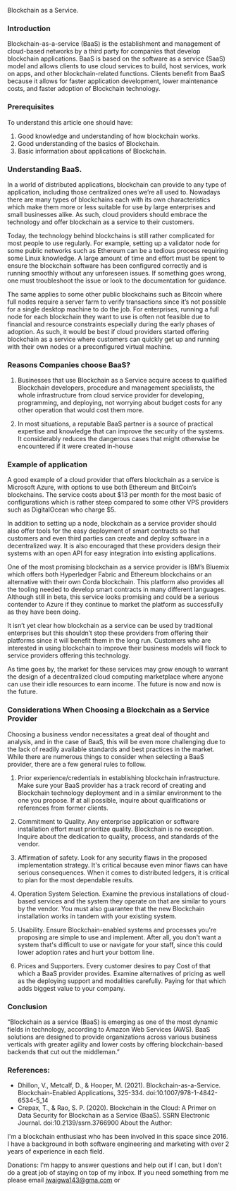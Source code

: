 
Blockchain as a Service.
### Introduction

Blockchain-as-a-service (BaaS) is the establishment and management of cloud-based networks by a third party for companies that develop blockchain applications. BaaS is based on the software as a service (SaaS) model and allows clients to use cloud services to build, host services, work on apps, and other blockchain-related functions. Clients benefit from BaaS because it allows for faster application development, lower maintenance costs, and faster adoption of Blockchain technology.
### Prerequisites
To understand this article one should have:
1. Good knowledge and understanding of how blockchain works.
2. Good understanding of the basics of Blockchain.
3. Basic information about applications of Blockchain.

### Understanding  BaaS.
In a world of distributed applications, blockchain can provide to any type of application, including those centralized ones we’re all used to. Nowadays there are many types of blockchains each with its own characteristics which make them more or less suitable for use by large enterprises and small businesses alike. As such, cloud providers should embrace the technology and offer blockchain as a service to their customers.

Today, the technology behind blockchains is still rather complicated for most people to use regularly. For example, setting up a validator node for some public networks such as Ethereum can be a tedious process requiring some Linux knowledge. A large amount of time and effort must be spent to ensure the blockchain software has been configured correctly and is running smoothly without any unforeseen issues. If something goes wrong, one must troubleshoot the issue or look to the documentation for guidance.

The same applies to some other public blockchains such as Bitcoin where full nodes require a server farm to verify transactions since it’s not possible for a single desktop machine to do the job. For enterprises, running a full node for each blockchain they want to use is often not feasible due to financial and resource constraints especially during the early phases of adoption. As such, it would be best if cloud providers started offering blockchain as a service where customers can quickly get up and running with their own nodes or a preconfigured virtual machine.
### Reasons Companies choose BaaS?
  1. Businesses that use Blockchain as a Service acquire access to qualified Blockchain developers, procedure and management specialists, the whole infrastructure from cloud service provider for developing, programming, and deploying, not worrying about budget costs for any other operation that would cost them more.
		
  2. In most situations, a reputable BaaS partner is a source of practical expertise and knowledge that can improve the security of the systems. It considerably reduces the dangerous cases that might otherwise be encountered if it were created in-house

### Example of application
A good example of a cloud provider that offers blockchain as a service is Microsoft Azure, with options to use both Ethereum and BitCoin’s blockchains. The service costs about $13 per month for the most basic of configurations which is rather steep compared to some other VPS providers such as DigitalOcean who charge $5.

In addition to setting up a node, blockchain as a service provider should also offer tools for the easy deployment of smart contracts so that customers and even third parties can create and deploy software in a decentralized way. It is also encouraged that these providers design their systems with an open API for easy integration into existing applications.

One of the most promising blockchain as a service provider is IBM’s Bluemix which offers both Hyperledger Fabric and Ethereum blockchains or an alternative with their own Corda blockchain. This platform also provides all the tooling needed to develop smart contracts in many different languages. Although still in beta, this service looks promising and could be a serious contender to Azure if they continue to market the platform as successfully as they have been doing.

It isn’t yet clear how blockchain as a service can be used by traditional enterprises but this shouldn’t stop these providers from offering their platforms since it will benefit them in the long run. Customers who are interested in using blockchain to improve their business models will flock to service providers offering this technology.

As time goes by, the market for these services may grow enough to warrant the design of a decentralized cloud computing marketplace where anyone can use their idle resources to earn income. The future is now and now is the future.

### Considerations When Choosing a Blockchain as a Service Provider 
Choosing a business vendor necessitates a great deal of thought and analysis, and in the case of BaaS, this will be even more challenging due to the lack of readily available standards and best practices in the market. While there are numerous things to consider when selecting a BaaS provider, there are a few general rules to follow.

1. Prior experience/credentials in establishing blockchain infrastructure.
Make sure your BaaS provider has a track record of creating and Blockchain technology deployment and in a similar environment to the one you propose. If at all possible, inquire about qualifications or references from former clients.
		

2. Commitment to Quality.
Any enterprise application or software installation effort must prioritize quality. Blockchain is no exception. Inquire about the dedication to quality, process, and standards of the vendor.
		

3. Affirmation of safety.
Look for any security flaws in the proposed implementation strategy. It's critical because even minor flaws can have serious consequences. When it comes to distributed ledgers, it is critical to plan for the most dependable results.
4. Operation System Selection.
Examine the previous installations of cloud-based services and the system they operate on that are similar to yours by the vendor. You must also guarantee that the new Blockchain installation works in tandem with your existing system.
 5. Usability.
Ensure Blockchain-enabled systems and processes you're proposing are simple to use and implement. After all, you don't want a system that's difficult to use or navigate for your staff, since this could lower adoption rates and hurt your bottom line.
 6. Prices and Supporters.
Every customer desires to pay Cost of that which a BaaS provider provides. Examine alternatives of pricing as well as the deploying support and modalities carefully. Paying for that which adds biggest value to your company.
		


### Conclusion
“Blockchain as a service (BaaS) is emerging as one of the most dynamic fields in technology, according to Amazon Web Services (AWS). BaaS solutions are designed to provide organizations across various business verticals with greater agility and lower costs by offering blockchain-based backends that cut out the middleman.”


### References:
- Dhillon, V., Metcalf, D., & Hooper, M. (2021). Blockchain-as-a-Service. Blockchain-Enabled Applications, 325-334. doi:10.1007/978-1-4842-6534-5_14
- Crepax, T., & Rao, S. P. (2020). Blockchain in the Cloud: A Primer on Data Security for Blockchain as a Service (BaaS). SSRN Electronic Journal. doi:10.2139/ssrn.3766900
About the Author:

I'm a blockchain enthusiast who has been involved in this space since 2016. I have a background in both software engineering and marketing with over 2 years of experience in each field.


Donations: I'm happy to answer questions and help out if I can, but I don't do a great job of staying on top of my inbox. If you need something from me please email jwaigwa143@gma.com or

